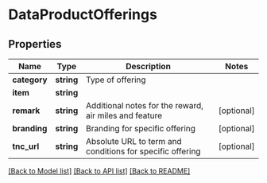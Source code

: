 # DataProductOfferings

## Properties
Name | Type | Description | Notes
------------ | ------------- | ------------- | -------------
**category** | **string** | Type of offering | 
**item** | **string** |  | 
**remark** | **string** | Additional notes for the reward, air miles and feature | [optional] 
**branding** | **string** | Branding for specific offering | [optional] 
**tnc_url** | **string** | Absolute URL to term and conditions for specific offering | [optional] 

[[Back to Model list]](../../README.md#documentation-for-models) [[Back to API list]](../../README.md#documentation-for-api-endpoints) [[Back to README]](../../README.md)

